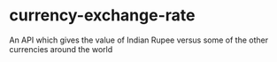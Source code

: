 currency-exchange-rate
======================

An API which gives the value of Indian Rupee versus some of the other currencies around the world
